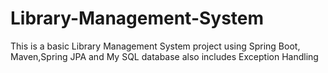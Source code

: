 # Library-Management-System
This is a basic Library Management System project using Spring Boot, Maven,Spring JPA and My SQL database also includes Exception Handling
